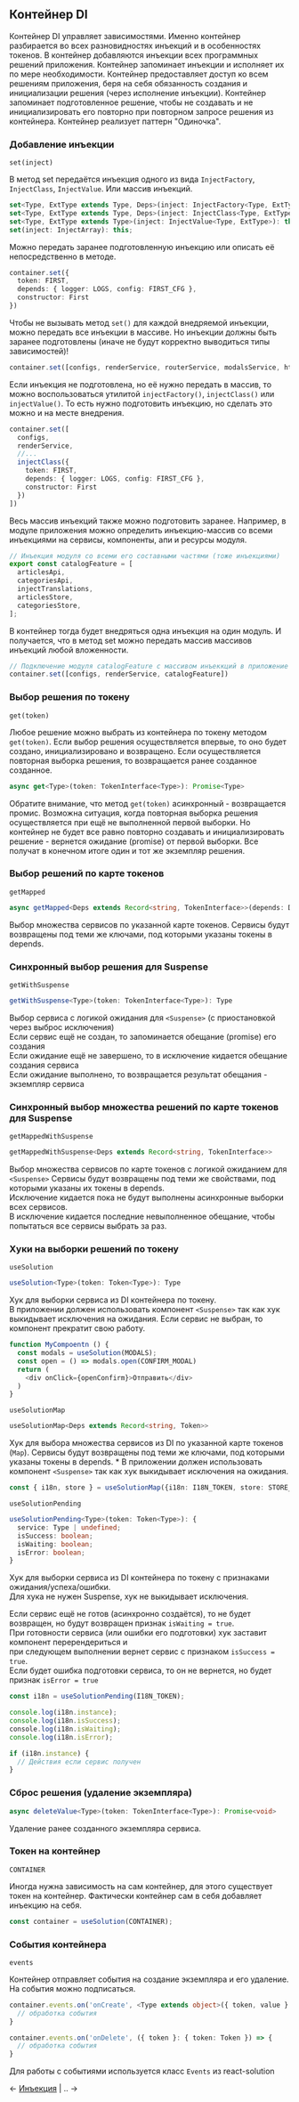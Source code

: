 ## Контейнер DI

Контейнер DI управляет зависимостями. Именно контейнер разбирается во всех разновидностях инъекций и в особенностях токенов. В контейнер добавляются инъекции всех программных решений приложения. Контейнер запоминает инъекции и исполняет их по мере необходимости. Контейнер предоставляет доступ ко всем решениям приложения, беря на себя обязанность создания и инициализации решения (через исполнение инъекции). Контейнер запоминает подготовленное решение, чтобы не создавать и не инициализировать его повторно при повторном запросе решения из контейнера. Контейнер реализует паттерн "Одиночка".
### Добавление инъекции

`set(inject)`

В метод set передаётся инъекция одного из вида `InjectFactory`, `InjectClass`, `InjectValue`. Или массив инъекций.

```ts
set<Type, ExtType extends Type, Deps>(inject: InjectFactory<Type, ExtType, Deps>): this;  
set<Type, ExtType extends Type, Deps>(inject: InjectClass<Type, ExtType, Deps>): this;  
set<Type, ExtType extends Type>(inject: InjectValue<Type, ExtType>): this;  
set(inject: InjectArray): this;
```

Можно передать заранее подготовленную инъекцию или описать её непосредственно в методе.

```ts
container.set({
  token: FIRST,
  depends: { logger: LOGS, config: FIRST_CFG },
  constructor: First
})
```

Чтобы не вызывать метод `set()` для каждой внедряемой инъекции, можно передать все инъекции в массиве. Но инъекции должны быть заранее подготовлены (иначе не будут корректно выводиться типы зависимостей)! 

```ts
container.set([configs, renderService, routerService, modalsService, httpClient, i18nService, logService])
```

Если инъекция не подготовлена, но её нужно передать в массив, то можно воспользоваться утилитой `injectFactory()`, `injectClass()` или `injectValue()`. То есть нужно подготовить инъекцию, но сделать это можно и на месте внедрения.

```ts
container.set([
  configs, 
  renderService,
  //... 
  injectClass({
    token: FIRST,
    depends: { logger: LOGS, config: FIRST_CFG },
    constructor: First
  })
])
```

Весь массив инъекций также можно подготовить заранее.  Например, в модуле приложения можно определить инъекцию-массив со всеми инъекциями на сервисы, компоненты, апи и ресурсы модуля.

```ts
// Инъекция модуля со всеми его составными частями (тоже инъекциями)
export const catalogFeature = [  
  articlesApi,  
  categoriesApi,  
  injectTranslations,  
  articlesStore,  
  categoriesStore,  
];
```

В контейнер тогда будет внедряться одна инъекция на один модуль. И получается, что в метод set можно передать массив массивов инъекций любой вложенности. 

```ts
// Подключение модуля catalogFeature с массивом инъеккций в приложение
container.set([configs, renderService, catalogFeature])
```
### Выбор решения по токену

`get(token)`

Любое решение можно выбрать из контейнера по токену методом `get(token)`. Если выбор решения осуществляется впервые, то оно будет создано, инициализировано и возвращено. Если осуществляется повторная выборка решения, то  возвращается ранее созданное созданное. 

```ts
async get<Type>(token: TokenInterface<Type>): Promise<Type>
```

Обратите внимание, что метод `get(token)` асинхронный - возвращается промис. Возможна ситуация, когда повторная выборка решения осуществляется при ещё не выполненной первой выборки. Но контейнер не будет все равно повторно создавать и инициализировать решение - вернется ожидание (promise) от первой выборки. Все получат в конечном итоге один и тот же экземпляр решения.
### Выбор решений по карте токенов

`getMapped`

```ts
async getMapped<Deps extends Record<string, TokenInterface>>(depends: Deps): Promise<TypesFromTokens<Deps>>
```

Выбор множества сервисов по указанной карте токенов.  Сервисы будут возвращены под теми же ключами, под которыми указаны токены в depends.
### Синхронный выбор решения для Suspense

`getWithSuspense`

```ts
getWithSuspense<Type>(token: TokenInterface<Type>): Type
```

Выбор сервиса с логикой ожидания для `<Suspense>` (с приостановкой через выброс исключения)  
Если сервис ещё не создан, то запоминается обещание (promise) его создания  
Если ожидание ещё не завершено, то в исключение кидается обещание создания сервиса  
Если ожидание выполнено, то возвращается результат обещания - экземпляр сервиса
### Синхронный выбор множества решений по карте токенов для Suspense

`getMappedWithSuspense`

```ts
getMappedWithSuspense<Deps extends Record<string, TokenInterface>>
```

Выбор множества сервисов по карте токенов с логикой ожиданием для `<Suspense>`
Сервисы будут возвращены под теми же свойствами, под которыми указаны их токены в depends.  
Исключение кидается пока не будут выполнены асинхронные выборки всех сервисов.  
В исключение кидается последние невыполненное обещание, чтобы попытаться все сервисы выбрать за раз.
### Хуки на выборки решений по токену

`useSolution`

```ts
useSolution<Type>(token: Token<Type>): Type
```

Хук для выборки сервиса из DI контейнера по токену.  
В приложении должен использовать компонент `<Suspense>` так как хук выкидывает исключения на ожидания.  Если сервис не выбран, то компонент прекратит свою работу.  
 
```ts
function MyCompoentn () {
  const modals = useSolution(MODALS);
  const open = () => modals.open(CONFIRM_MODAL)
  return (
    <div onClick={openConfirm}>Отправить</div>
  )
}
```

 `useSolutionMap`

```ts
useSolutionMap<Deps extends Record<string, Token>>
```
 
 Хук для выбора множества сервисов из DI по указанной карте токенов (`Map`). Сервисы будут возвращены под теми же ключами, под которыми указаны токены в depends. * В приложении должен использовать компонент `<Suspense>` так как хук выкидывает исключения на ожидания. 
 
 ```ts  
const { i18n, store } = useSolutionMap({i18n: I18N_TOKEN, store: STORE_TOKEN})
 ```

`useSolutionPending`

```ts
useSolutionPending<Type>(token: Token<Type>): {  
  service: Type | undefined;  
  isSuccess: boolean;  
  isWaiting: boolean;  
  isError: boolean;  
}
```

Хук для выборки сервиса из DI контейнера по токену с признаками ожидания/успеха/ошибки.  
Для хука не нужен Suspense, хук не выкидывает исключения.  

Если сервис ещё не готов (асинхронно создаётся), то не будет возвращен,  но будут возвращен признак `isWaiting = true`.  
При готовности сервиса (или ошибки его подготовки) хук заставит компонент перерендериться и  
при следующем выполнении вернет сервис с признаком `isSuccess = true`.  
Если будет ошибка подготовки сервиса, то он не вернется, но будет признак `isError = true`

```ts  
const i18n = useSolutionPending(I18N_TOKEN);

console.log(i18n.instance);
console.log(i18n.isSuccess); 
сonsole.log(i18n.isWaiting); 
console.log(i18n.isError);

if (i18n.instance) {  
  // Действия если сервис получен  
}  
```
### Сброс решения (удаление экземпляра)

```ts
async deleteValue<Type>(token: TokenInterface<Type>): Promise<void>
```

Удаление ранее созданного экземпляра сервиса. 
### Токен на контейнер

`CONTAINER`

Иногда нужна зависимость на сам контейнер, для этого существует токен на контейнер. Фактически контейнер сам в себя добавляет инъекцию на себя. 

```ts
const container = useSolution(CONTAINER);
```
### События контейнера

`events`

Контейнер отправляет события на создание экземпляра и его удаление. На события можно подписаться.

```ts
container.events.on('onCreate', <Type extends object>({ token, value }: { token: Token<Type>; value: Type }) => {
  // обработка события
}
```

```ts
container.events.on('onDelete', ({ token }: { token: Token }) => {
  // обработка события
}
```

Для работы с событиями используется класс `Events` из react-solution

← [Инъекция](dependency_management/injection.md) | .. →

